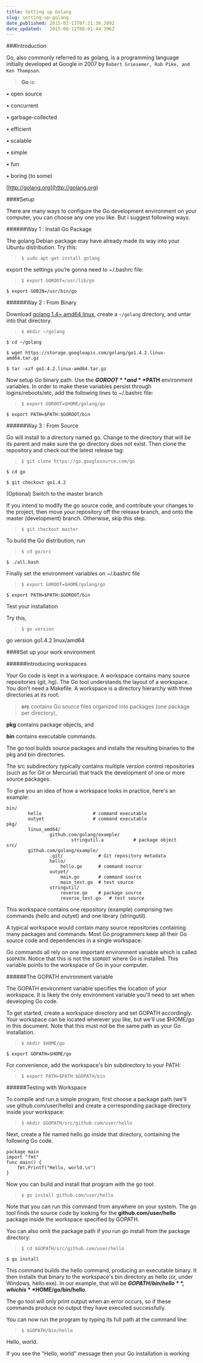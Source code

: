 ```yaml
---
title: Setting up Golang
slug: setting-up-golang
date_published: 2015-03-13T07:21:36.209Z
date_updated:   2015-08-12T08:01:44.396Z
---
```


###Introduction

Go, also commonly referred to as golang, is a programming language initially developed at Google in 2007 by `Robert Griesemer, Rob Pike, and Ken Thompson`.

>**Go** is: 
>
• open source
>
• concurrent 
>
• garbage-collected 
>
• efficient 
>
• scalable 
>
• simple 
>
• fun 
>
• boring (to some) 

[http://golang.org](http://golang.org)

####Setup

There are many ways to configure the Go development environment on your computer, you can choose any one you like. But i suggest following ways.

######Way 1 : Install Go Package

The golang Debian package may have already made its way into your Ubuntu distribution. Try this:

>`$ sudo apt-get install golang`

export the settings you’re gonna need to ~/.bashrc file:

>`$ export GOROOT=/usr/lib/go`
>
`$ export GOBIN=/usr/bin/go`


######Way 2 : From Binary

Download [golang 1.4+ amd64 linux](https://storage.googleapis.com/golang/go1.4.2.linux-amd64.tar.gz),  create a `~/golang` directory, and untar into that directory.

>`$ mkdir ~/golang`
>
`$ cd ~/golang`
>
`$ wget https://storage.googleapis.com/golang/go1.4.2.linux-amd64.tar.gz`
>
`$ tar -xzf go1.4.2.linux-amd64.tar.gz`

Now setup Go binary path. Use the **$GOROOT** and **$PATH** environment variables. In order to make these variables persist through logins/reboots/etc, add the following lines to ~/.bashrc file:

>`$ export GOROOT=$HOME/golang/go`
>
`$ export PATH=$PATH:$GOROOT/bin`

######Way 3 : From Source

Go will install to a directory named go. Change to the directory that will be its parent and make sure the go directory does not exist. Then clone the repository and check out the latest release tag:

>`$ git clone https://go.googlesource.com/go`
>
`$ cd go`
>
`$ git checkout go1.4.2`

(Optional) Switch to the master branch

If you intend to modify the go source code, and contribute your changes to the project, then move your repository off the release branch, and onto the master (development) branch. Otherwise, skip this step.

>`$ git checkout master`

To build the Go distribution, run

>`$ cd go/src`
>
`$ ./all.bash`

Finally set the environment variables on ~/.bashrc file

>`$ export GOROOT=$HOME/golang/go`
>
`$ export PATH=$PATH:$GOROOT/bin`

Test your installation

Try this,

>`$ go version`
>
go version go1.4.2 linux/amd64


####Set up your work environment

######Introducing workspaces

Your Go code is kept in a workspace. A workspace contains many source repositories (git, hg). The Go tool understands the layout of a workspace. You don't need a Makefile. A workspace is a directory hierarchy with three directories at its root:

>**src** contains Go source files organized into packages (one package per directory),
>
**pkg** contains package objects, and
>
**bin** contains executable commands.

The go tool builds source packages and installs the resulting binaries to the pkg and bin directories.

The src subdirectory typically contains multiple version control repositories (such as for Git or Mercurial) that track the development of one or more source packages.

To give you an idea of how a workspace looks in practice, here's an example:

	bin/
            hello                   # command executable
            outyet                  # command executable
	pkg/
            linux_amd64/
                    github.com/golang/example/
                            stringutil.a           # package object
	src/
            github.com/golang/example/
                    .git/             # Git repository metadata
                    hello/
                        hello.go      # command source
                    outyet/
                        main.go       # command source
                        main_test.go  # test source
                    stringutil/
                        reverse.go    # package source
                        reverse_test.go   # test source

This workspace contains one repository (example) comprising two commands (hello and outyet) and one library (stringutil).

A typical workspace would contain many source repositories containing many packages and commands. Most Go programmers keep all their Go source code and dependencies in a single workspace.

Go commands all rely on one important environment variable which is called `$GOPATH`. Notice that this is not the `$GOROOT` where Go is installed. This variable points to the workspace of Go in your computer.

######The GOPATH environment variable

The GOPATH environment variable specifies the location of your workspace. It is likely the only environment variable you'll need to set when developing Go code.

To get started, create a workspace directory and set GOPATH accordingly. Your 
workspace can be located wherever you like, but we'll use $HOME/go in this document.
Note that this must not be the same path as your Go installation.

>`$ mkdir $HOME/go`
>
`$ export GOPATH=$HOME/go`

For convenience, add the workspace's bin subdirectory to your PATH:

>`$ export PATH=$PATH:$GOPATH/bin`


######Testing with Workspace

To compile and run a simple program, first choose a package path (we'll use github.com/user/hello) and create a corresponding package directory inside your workspace:

>`$ mkdir $GOPATH/src/github.com/user/hello`

Next, create a file named hello.go inside that directory, containing the following Go code.

	package main
	import "fmt"
	func main() {
    	fmt.Printf("Hello, world.\n")
	}

Now you can build and install that program with the go tool:

>`$ go install github.com/user/hello`

Note that you can run this command from anywhere on your system. The go tool finds the source code by looking for the **github.com/user/hello** package inside the workspace specified by GOPATH.

You can also omit the package path if you run go install from the package directory:

>`$ cd $GOPATH/src/github.com/user/hello`
>
`$ go install`

This command builds the hello command, producing an executable binary. It then installs that binary to the workspace's bin directory as hello (or, under Windows, hello.exe). In our example, that will be **$GOPATH/bin/hello**, which is **$HOME/go/bin/hello**.

The go tool will only print output when an error occurs, so if these commands produce no output they have executed successfully.

You can now run the program by typing its full path at the command line:

>`$ $GOPATH/bin/hello`
>
Hello, world.

If you see the "Hello, world" message then your Go installation is working

